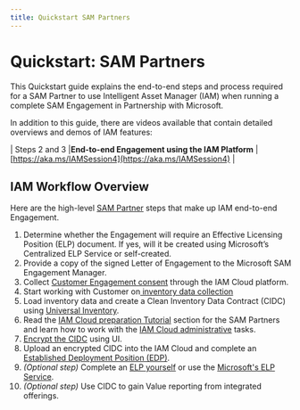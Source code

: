 ```yaml
---
title: Quickstart SAM Partners
---
```

# Quickstart: SAM Partners

This Quickstart guide explains the end-to-end steps and process required for a SAM Partner to use Intelligent Asset Manager (IAM) when running a complete SAM Engagement in Partnership with Microsoft. 

In addition to this guide, there are videos available that contain detailed overviews and demos of IAM features:

| Steps 2 and 3  |**End-to-end Engagement using the IAM Platform**     | [https://aka.ms/IAMSession4](https://aka.ms/IAMSession4)  |

## IAM Workflow Overview

Here are the high-level [SAM Partner](../Overview/key-users.md) steps that make up IAM end-to-end Engagement.

1. Determine whether the Engagement will require an Effective Licensing Position (ELP) document. If yes, will it be created using Microsoft’s Centralized ELP Service or self-created.
1. Provide a copy of the signed Letter of Engagement to the Microsoft SAM Engagement Manager.
1. Collect [Customer Engagement consent](../Tutorials/SAM-Partners/SAM-Partner-admin.md) through the IAM Cloud platform.
1. Start working with Customer on[ inventory data collection](../Tutorials/UI/inventory.md)
1. Load inventory data and create a Clean Inventory Data Contract (CIDC) using [Universal Inventory](../Quickstarts/UI.md).
1. Read the [IAM Cloud preparation Tutorial](../Tutorials/SAM-Partners/preparation.md) section for the SAM Partners and learn how to work with the [IAM Cloud administrative](../Tutorials/SAM-Partners/SAM-Partner-admin.md) tasks.
1. [Encrypt the CIDC](../Tutorials/UI/inventory.md) using UI.
1. Upload an encrypted CIDC into the IAM Cloud and complete an [Established Deployment Position (EDP)](../Tutorials/SAM-Partners/EDP.md).
1. *(Optional step)* Complete an [ELP yourself](../Tutorials/SAM-Partners/ELP.md) or use the [Microsoft's ELP Service](../Tutorials/SAM-Partners/ELPS.md).
1. *(Optional step)* Use CIDC to gain Value reporting from integrated offerings.

